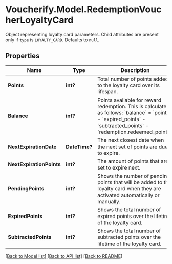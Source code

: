 # Voucherify.Model.RedemptionVoucherLoyaltyCard
Object representing loyalty card parameters. Child attributes are present only if `type` is `LOYALTY_CARD`. Defaults to `null`.

## Properties

Name | Type | Description | Notes
------------ | ------------- | ------------- | -------------
**Points** | **int?** | Total number of points added to the loyalty card over its lifespan. | [optional] 
**Balance** | **int?** | Points available for reward redemption. This is calculated as follows: &#x60;balance&#x60; &#x3D; &#x60;points&#x60; - &#x60;expired_points&#x60; - &#x60;subtracted_points&#x60; - &#x60;redemption.redeemed_points&#x60;. | [optional] 
**NextExpirationDate** | **DateTime?** | The next closest date when the next set of points are due to expire. | [optional] 
**NextExpirationPoints** | **int?** | The amount of points that are set to expire next. | [optional] 
**PendingPoints** | **int?** | Shows the number of pending points that will be added to the loyalty card when they are activated automatically or manually. | [optional] 
**ExpiredPoints** | **int?** | Shows the total number of expired points over the lifetime of the loyalty card. | [optional] 
**SubtractedPoints** | **int?** | Shows the total number of subtracted points over the lifetime of the loyalty card. | [optional] 

[[Back to Model list]](../README.md#documentation-for-models) [[Back to API list]](../README.md#documentation-for-api-endpoints) [[Back to README]](../README.md)

